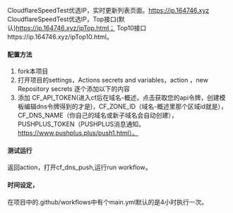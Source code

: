 CloudflareSpeedTest优选IP，实时更新列表页面。https://ip.164746.xyz
CloudflareSpeedTest优选IP，Top接口(默认)https://ip.164746.xyz/ipTop.html；
Top10接口https://ip.164746.xyz/ipTop10.html。
#### 配置方法
1. fork本项目
2. 打开项目的settings，Actions secrets and variables，action  ，new  Repository secrets 逐个添加以下的内容
4. 添加 CF_API_TOKEN(进入cf后在域名-概述，点击获取您的api令牌，创建模板编辑dns令牌得到的才是)，CF_ZONE_ID（域名-概述里那个区域id就是），CF_DNS_NAME（你自己的域名或新子域名会自动创建），PUSHPLUS_TOKEN（PUSHPLUS消息通知。https://www.pushplus.plus/push1.html）。
#### 测试运行
返回action，打开cf_dns_push,运行run workflow。
#### 时间设定，
在项目中的.github/workflows中有个main.yml默认的是4小时执行一次。
